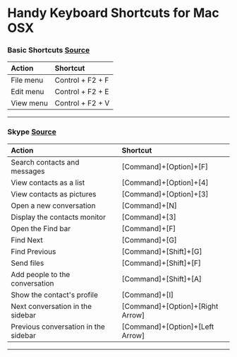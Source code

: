 # Handy Keyboard Shortcuts for Mac OSX

### Basic Shortcuts [Source](http://www.w3schools.com/tags/ref_keyboardshortcuts.asp)
Action          | Shortcut
:---------------|:----------------|
File menu       | Control + F2 + F
Edit menu       | Control + F2 + E
View menu       | Control + F2 + V
----------------------------------------------------------

### Skype [Source](https://support.skype.com/en/faq/FA12074/what-keyboard-shortcuts-can-i-use-with-skype-for-mac-os-x)

Action                          | Shortcut
:-------------------------------|:------------------------|
Search contacts and messages    | [Command]+[Option]+[F]
View contacts as a list         | [Command]+[Option]+[4]
View contacts as pictures       | [Command]+[Option]+[3]
Open a new conversation         | [Command]+[N]
Display the contacts monitor    | [Command]+[3]
Open the Find bar               | [Command]+[F]
Find Next                       | [Command]+[G]
Find Previous                   | [Command]+[Shift]+[G]
Send files                      | [Command]+[Shift]+[F]
Add people to the conversation  | [Command]+[Shift]+[A]
Show the contact's profile      | [Command]+[I]
Next conversation in the sidebar        | [Command]+[Option]+[Right Arrow]
Previous conversation in the sidebar    | [Command]+[Option]+[Left Arrow]
----------------------------------------------------------
